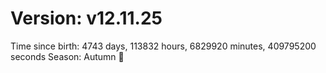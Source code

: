 # Version: v12.11.25
Time since birth: 4743 days, 113832 hours, 6829920 minutes, 409795200 seconds
Season: Autumn 🍁

